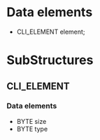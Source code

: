 # Data elements
* CLI_ELEMENT element;

# SubStructures
## CLI_ELEMENT
### Data elements
* BYTE size
* BYTE type